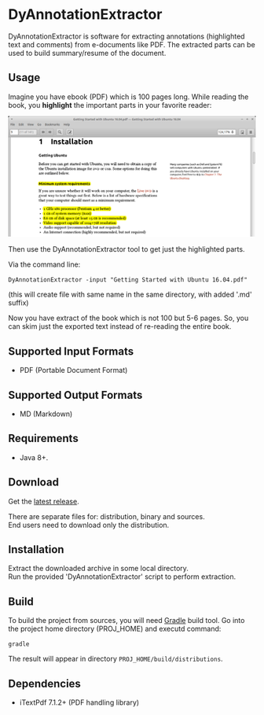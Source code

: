 # DyAnnotationExtractor #

DyAnnotationExtractor is software for extracting annotations (highlighted text and comments) from e-documents like PDF. The extracted parts can be used to build summary/resume of the document.

## Usage ##

Imagine you have ebook (PDF) which is 100 pages long. While reading the book, 
you **highlight** the important parts in your favorite reader:

![](Highlight_Example_1.png)

Then use the DyAnnotationExtractor tool to get just the highlighted parts. 

Via the command line:
```
DyAnnotationExtractor -input "Getting Started with Ubuntu 16.04.pdf"
```

(this will create file with same name in the same directory, with added '.md' suffix)

Now you have extract of the book which is not 100 but 5-6 pages. So, you can skim just the exported text instead of re-reading the entire book.

## Supported Input Formats ##

- PDF (Portable Document Format)

## Supported Output Formats ##

- MD (Markdown)

## Requirements ##

- Java 8+.

## Download ##

Get the [latest release](https://github.com/dimi2/DyAnnotationExtractor/releases/latest).


There are separate files for: distribution, binary and sources.<br/>
End users need to download only the distribution.

## Installation ##

Extract the downloaded archive in some local directory.<br/>
Run the provided 'DyAnnotationExtractor' script to perform extraction.

## Build ##

To build the project from sources, you will need [Gradle](https://gradle.org/) build tool.
Go into the project home directory (PROJ_HOME) and executd command:
```
gradle
```
The result will appear in directory `PROJ_HOME/build/distributions`.

## Dependencies ##

- iTextPdf 7.1.2+ (PDF handling library)

